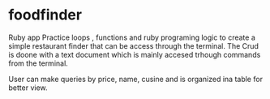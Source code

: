 # foodfinder
Ruby app
Practice loops , functions and ruby programing logic to create a simple restaurant finder that can be access through the terminal.
The Crud is doone with a text document which is mainly accesed trhough commands from the terminal. 

User can make queries by price, name, cusine and is organized ina table for better view.
